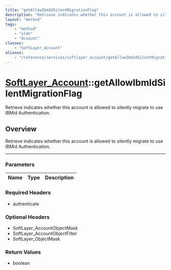 ```yaml
---
title: "getAllowIbmIdSilentMigrationFlag"
description: "Retrieve indicates whether this account is allowed to silently migrate to use IBMid Authentication."
layout: "method"
tags:
    - "method"
    - "sldn"
    - "Account"
classes:
    - "SoftLayer_Account"
aliases:
    - "/reference/services/softlayer_account/getAllowIbmIdSilentMigrationFlag"
---
```

# [SoftLayer_Account](/reference/services/SoftLayer_Account)::getAllowIbmIdSilentMigrationFlag


Retrieve indicates whether this account is allowed to silently migrate to use IBMid Authentication.


## Overview 
Retrieve indicates whether this account is allowed to silently migrate to use IBMid Authentication.

-----

### Parameters 
|Name | Type | Description |
| --- | --- | --- |


### Required Headers
* authenticate


### Optional Headers
* SoftLayer_AccountObjectMask
* SoftLayer_AccountObjectFilter
* SoftLayer_ObjectMask

### Return Values
* boolean




